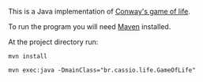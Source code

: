 This is a Java implementation of [Conway's game of life](http://en.wikipedia.org/wiki/Conway's_Game_of_Life).

To run the program you will need [Maven](http://maven.apache.org/) installed.

At the project directory run:

`mvn install`

`mvn exec:java -DmainClass="br.cassio.life.GameOfLife"`
